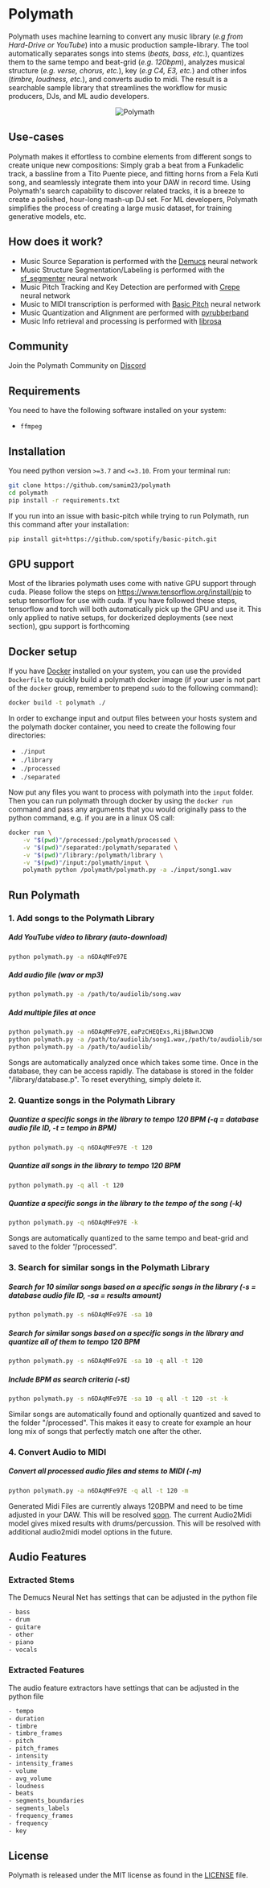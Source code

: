 
# Polymath

Polymath uses machine learning to convert any music library (*e.g from Hard-Drive or YouTube*) into a music production sample-library. The tool automatically separates songs into stems (*beats, bass, etc.*), quantizes them to the same tempo and beat-grid (*e.g. 120bpm*), analyzes musical structure (*e.g. verse, chorus, etc.*), key (*e.g C4, E3, etc.*) and other infos (*timbre, loudness, etc.*), and converts audio to midi. The result is a searchable sample library that streamlines the workflow for music producers, DJs, and ML audio developers.

<p align="center"><img alt="Polymath" src="https://samim.io/static/upload/illustration3.688a510b-bocuz8wh.png" /></p>

## Use-cases
Polymath makes it effortless to combine elements from different songs to create unique new compositions: Simply grab a beat from a Funkadelic track, a bassline from a Tito Puente piece, and fitting horns from a Fela Kuti song, and seamlessly integrate them into your DAW in record time. Using Polymath's search capability to discover related tracks, it is a breeze to create a polished, hour-long mash-up DJ set. For ML developers, Polymath simplifies the process of creating a large music dataset, for training generative models, etc.

## How does it work?
- Music Source Separation is performed with the [Demucs](https://github.com/facebookresearch/demucs) neural network
- Music Structure Segmentation/Labeling is performed with the [sf_segmenter](https://github.com/wayne391/sf_segmenter) neural network
- Music Pitch Tracking and Key Detection are performed with [Crepe](https://github.com/marl/crepe) neural network
- Music to MIDI transcription is performed with [Basic Pitch](https://github.com/spotify/basic-pitch) neural network
- Music Quantization and Alignment are performed with [pyrubberband](https://github.com/bmcfee/pyrubberband)
- Music Info retrieval and processing is performed with [librosa](https://github.com/librosa/librosa)

## Community

Join the Polymath Community on [Discord](https://discord.gg/gaZMZKzScj)

## Requirements

You need to have the following software installed on your system:

- ``ffmpeg``

## Installation

You need python version `>=3.7` and `<=3.10`. From your terminal run:
```bash
git clone https://github.com/samim23/polymath
cd polymath
pip install -r requirements.txt
```

If you run into an issue with basic-pitch while trying to run Polymath, run this command after your installation:
```bash
pip install git+https://github.com/spotify/basic-pitch.git
```

## GPU support

Most of the libraries polymath uses come with native GPU support through cuda. Please follow the steps on https://www.tensorflow.org/install/pip to setup tensorflow for use with cuda. If you have followed these steps, tensorflow and torch will both automatically pick up the GPU and use it. This only applied to native setups, for dockerized deployments (see next section), gpu support is forthcoming

## Docker setup

If you have [Docker](https://www.docker.com/) installed on your system, you can use the provided `Dockerfile` to quickly build a polymath docker image (if your user is not part of the `docker` group, remember to prepend `sudo` to the following command):

```bash
docker build -t polymath ./
```

In order to exchange input and output files between your hosts system and the polymath docker container, you need to create the following four directories:

- `./input`
- `./library`
- `./processed`
- `./separated`

Now put any files you want to process with polymath into the `input` folder.
Then you can run polymath through docker by using the `docker run` command and pass any arguments that you would originally pass to the python command, e.g. if you are in a linux OS call:

```bash
docker run \
    -v "$(pwd)"/processed:/polymath/processed \
    -v "$(pwd)"/separated:/polymath/separated \
    -v "$(pwd)"/library:/polymath/library \
    -v "$(pwd)"/input:/polymath/input \
    polymath python /polymath/polymath.py -a ./input/song1.wav
```

## Run Polymath

### 1. Add songs to the Polymath Library

##### Add YouTube video to library (auto-download)
```bash
python polymath.py -a n6DAqMFe97E
```
##### Add audio file (wav or mp3)
```bash
python polymath.py -a /path/to/audiolib/song.wav
```
##### Add multiple files at once
```bash
python polymath.py -a n6DAqMFe97E,eaPzCHEQExs,RijB8wnJCN0
python polymath.py -a /path/to/audiolib/song1.wav,/path/to/audiolib/song2.wav
python polymath.py -a /path/to/audiolib/
```
Songs are automatically analyzed once which takes some time. Once in the database, they can be access rapidly. The database is stored in the folder "/library/database.p". To reset everything, simply delete it.

### 2. Quantize songs in the Polymath Library
##### Quantize a specific songs in the library to tempo 120 BPM (-q = database audio file ID, -t = tempo in BPM)
```bash
python polymath.py -q n6DAqMFe97E -t 120
```
##### Quantize all songs in the library to tempo 120 BPM
```bash
python polymath.py -q all -t 120
```
##### Quantize a specific songs in the library to the tempo of the song (-k)
```bash
python polymath.py -q n6DAqMFe97E -k
```
Songs are automatically quantized to the same tempo and beat-grid and saved to the folder “/processed”.

### 3. Search for similar songs in the Polymath Library
##### Search for 10 similar songs based on a specific songs in the library (-s = database audio file ID, -sa = results amount)
```bash
python polymath.py -s n6DAqMFe97E -sa 10
```
##### Search for similar songs based on a specific songs in the library and quantize all of them to tempo 120 BPM
```bash
python polymath.py -s n6DAqMFe97E -sa 10 -q all -t 120
```
##### Include BPM as search criteria  (-st)
```bash
python polymath.py -s n6DAqMFe97E -sa 10 -q all -t 120 -st -k
```
Similar songs are automatically found and optionally quantized and saved to the folder "/processed". This makes it easy to create for example an hour long mix of songs that perfectly match one after the other. 

### 4. Convert Audio to MIDI
##### Convert all processed audio files and stems to MIDI (-m)
```bash
python polymath.py -a n6DAqMFe97E -q all -t 120 -m
```
Generated Midi Files are currently always 120BPM and need to be time adjusted in your DAW. This will be resolved [soon](https://github.com/spotify/basic-pitch/issues/40). The current Audio2Midi model gives mixed results with drums/percussion. This will be resolved with additional audio2midi model options in the future.


## Audio Features

### Extracted Stems
The Demucs Neural Net has settings that can be adjusted in the python file
```bash
- bass
- drum
- guitare
- other
- piano
- vocals
```
### Extracted Features
The audio feature extractors have settings that can be adjusted in the python file
```bash
- tempo
- duration
- timbre
- timbre_frames
- pitch
- pitch_frames
- intensity
- intensity_frames
- volume
- avg_volume
- loudness
- beats
- segments_boundaries
- segments_labels
- frequency_frames
- frequency
- key
```

## License
Polymath is released under the MIT license as found in the [LICENSE](https://github.com/samim23/polymath/blob/main/LICENSE) file.
